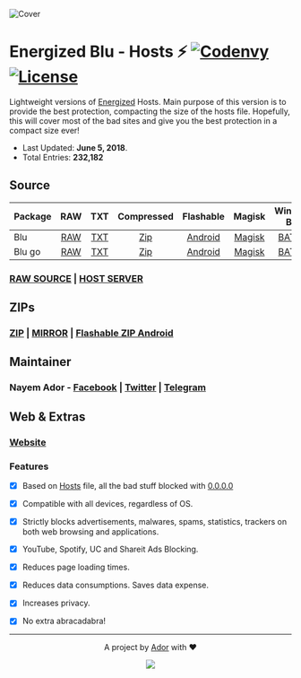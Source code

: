 ![Cover](https://ador.chorompotro.com/energized_blu_cover.svg)

# Energized Blu - Hosts ⚡ [![Codenvy](https://img.shields.io/badge/Cloud-CodeAnyWhere-7F3F97.svg)](https://codeanywhere.com/) [![License](https://img.shields.io/badge/License-MIT-blue.svg)](https://github.com/AdroitAdorKhan/Energized/blob/master/LICENSE)

Lightweight versions of [Energized](https://github.com/AdroitAdorKhan/Energized) Hosts. Main purpose of this version is to provide the best protection, compacting the size of the hosts file. Hopefully, this will cover most of the bad sites and give you the best protection in a compact size ever!

* Last Updated: **June 5, 2018**.
* Total Entries: **232,182**

## Source

Package | RAW | TXT | Compressed | Flashable | Magisk | Windows BAT
-----------|:---------:|:---------:|:---------:|:---------:|:---------:|:---------:|
Blu | [RAW](https://raw.githubusercontent.com/EnergizedProtection/EnergizedBlu/master/EnergizedBlu/energized/blu) | [TXT](https://raw.githubusercontent.com/EnergizedProtection/EnergizedBlu/master/EnergizedBlu/energized/blu.txt) | [Zip](https://raw.githubusercontent.com/EnergizedProtection/EnergizedBlu/master/EnergizedBlu/energized/blu.zip) | [Android](https://raw.githubusercontent.com/EnergizedProtection/EnergizedBlu/master/EnergizedBlu/energized/blu_android.zip) | [Magisk](https://raw.githubusercontent.com/EnergizedProtection/EnergizedBlu/master/EnergizedBlu/energized/blu_magisk.zip) | [BAT ZIP](https://raw.githubusercontent.com/EnergizedProtection/EnergizedBlu/master/EnergizedBlu/energized/blu_windows.zip)
Blu go | [RAW](https://raw.githubusercontent.com/EnergizedProtection/EnergizedBlu/master/EnergizedBlu/energized/blu_go) | [TXT](https://raw.githubusercontent.com/EnergizedProtection/EnergizedBlu/master/EnergizedBlu/energized/blu_go.txt) | [Zip](https://raw.githubusercontent.com/EnergizedProtection/EnergizedBlu/master/EnergizedBlu/energized/blu_go.zip) | [Android](https://raw.githubusercontent.com/EnergizedProtection/EnergizedBlu/master/EnergizedBlu/energized/blu_go_android.zip) | [Magisk](https://raw.githubusercontent.com/EnergizedProtection/EnergizedBlu/master/EnergizedBlu/energized/blu_go_magisk.zip) | [BAT ZIP](https://raw.githubusercontent.com/EnergizedProtection/EnergizedBlu/master/EnergizedBlu/energized/blu_go_windows.zip)

### [RAW SOURCE](https://raw.githubusercontent.com/EnergizedProtection/EnergizedBlu/master/EnergizedBlu/energized/blu) | [HOST SERVER](http://adroit.heliohost.org/energized/blu)

## ZIPs

### [ZIP](https://raw.githubusercontent.com/EnergizedProtection/EnergizedBlu/master/EnergizedBlu/energized/blu.zip) | [MIRROR](http://adroit.heliohost.org/energized/blu.zip) | [Flashable ZIP Android](https://raw.githubusercontent.com/EnergizedProtection/EnergizedBlu/master/EnergizedBlu/energized/blu_Android.zip)

## Maintainer

### **Nayem Ador** - [Facebook](https://facebook.com/adroitadorkhan) | [Twitter](https://twitter.com/adroitadorkhan) | [Telegram](https://t.me/adroitadorkhan)

## Web & Extras

### [Website](https://ador.chorompotro.com/)

### Features

- [x] Based on [Hosts](http://lmgtfy.com/?q=what+is+hosts+file) file, all the bad stuff blocked with [0.0.0.0](http://lmgtfy.com/?q=what+is+0.0.0.0)

- [x] Compatible with all devices, regardless of OS.

- [x] Strictly blocks advertisements, malwares, spams, statistics, trackers on both web browsing and applications.

- [x] YouTube, Spotify, UC and Shareit Ads Blocking.

- [x] Reduces page loading times.

- [x] Reduces data consumptions. Saves data expense.

- [x] Increases privacy.

- [x] No extra abracadabra! 

---

<p align="center">A project by <a href="https://github.com/AdroitAdorKhan" target="_blank">Ador</a> with ❤<p>

<p align="center"><a href="https://saythanks.io/to/AdroitAdorKhan" target="_blank"><img src="https://img.shields.io/badge/Say%20Thanks-!-1EAEDB.svg"></a><p>

